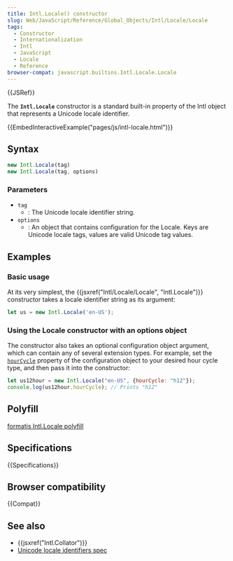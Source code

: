 ```yaml
---
title: Intl.Locale() constructor
slug: Web/JavaScript/Reference/Global_Objects/Intl/Locale/Locale
tags:
  - Constructor
  - Internationalization
  - Intl
  - JavaScript
  - Locale
  - Reference
browser-compat: javascript.builtins.Intl.Locale.Locale
---
```

{{JSRef}}

The **`Intl.Locale`** constructor is a standard built-in property of the Intl
object that represents a Unicode locale identifier.

{{EmbedInteractiveExample("pages/js/intl-locale.html")}}

<!-- The source for this interactive example is stored in a GitHub repository. If you'd like to contribute to the interactive examples project, please clone https://github.com/mdn/interactive-examples and send us a pull request. -->

## Syntax

```js
new Intl.Locale(tag)
new Intl.Locale(tag, options)
```

### Parameters

- `tag`
  - : The Unicode locale identifier string.
- `options`
  - : An object that contains configuration for the Locale. Keys are Unicode
    locale tags, values are valid Unicode tag values.

## Examples

### Basic usage

At its very simplest, the
{{jsxref("Intl/Locale/Locale", "Intl.Locale")}} constructor
takes a locale identifier string as its argument:

```js
let us = new Intl.Locale('en-US');
```

### Using the Locale constructor with an options object

The constructor also takes an optional configuration object argument, which can
contain any of several extension types. For example, set the
[`hourCycle`](/en-US/docs/Web/JavaScript/Reference/Global_Objects/Intl/Locale/hourCycle)
property of the configuration object to your desired hour cycle type, and then
pass it into the constructor:

```js
let us12hour = new Intl.Locale("en-US", {hourCycle: "h12"});
console.log(us12hour.hourCycle); // Prints "h12"
```

## Polyfill

[formatjs Intl.Locale polyfill](https://formatjs.io/docs/polyfills/intl-locale)

## Specifications

{{Specifications}}

## Browser compatibility

{{Compat}}

## See also

- {{jsxref("Intl.Collator")}}
- [Unicode locale identifiers spec](https://www.unicode.org/reports/tr35/#Canonical_Unicode_Locale_Identifiers)
